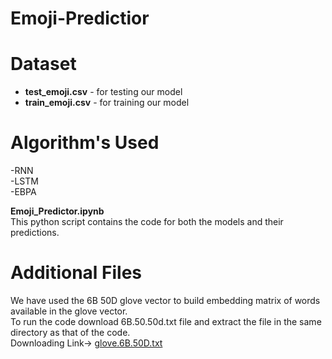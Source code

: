 # Emoji-Predictior

# Dataset
- **test_emoji.csv** -  for testing our model
- **train_emoji.csv** - for training our model


# Algorithm's Used
-RNN<br>
-LSTM<br>
-EBPA

**Emoji_Predictor.ipynb**   
This python script contains the code for both the models and their predictions.

# Additional Files
We have used the 6B 50D glove vector to build embedding matrix of words available in the glove vector.<br>
To run the code download 6B.50.50d.txt file and extract the file in the same directory as that of the code.<br>
Downloading Link-> [glove.6B.50D.txt](https://www.kaggle.com/watts2/glove6b50dtxt)

